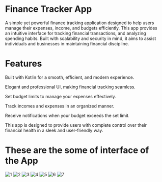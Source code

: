 # Finance Tracker App
 A simple yet powerful finance tracking application designed to help users manage their expenses, income, and budgets efficiently. This app provides an intuitive interface for tracking financial transactions, and analyzing spending habits. Built with scalability and security in mind, it aims to assist individuals and businesses in maintaining financial discipline.

# Features
Built with Kotlin for a smooth, efficient, and modern experience.

Elegant and professional UI, making financial tracking seamless.

Set budget limits to manage your expenses effectively.

Track incomes and expenses in an organized manner.

Receive notifications when your budget exceeds the set limit.

This app is designed to provide users with complete control over their financial health in a sleek and user-friendly way.

# These are the some of interface of the App


![1](https://github.com/user-attachments/assets/537bcd9d-3395-4e57-bbb2-24439928ffe5)
![2](https://github.com/user-attachments/assets/ff4bd7a7-dbf4-4885-ae22-c49930773b7c)
![3](https://github.com/user-attachments/assets/272e62b0-d4c1-4f4c-9ba7-590fd335ee6f)
![4](https://github.com/user-attachments/assets/638c0ef5-3c6d-41f6-bd5c-ff226b638da1)
![5](https://github.com/user-attachments/assets/ea9a23e5-c94e-4a4c-8709-e5bd0d6db13e)
![6](https://github.com/user-attachments/assets/8703f3b6-3010-455f-b389-0de66d9a7033)
![7](https://github.com/user-attachments/assets/c7d10631-c08f-4ed0-8737-50827f4aac15)
